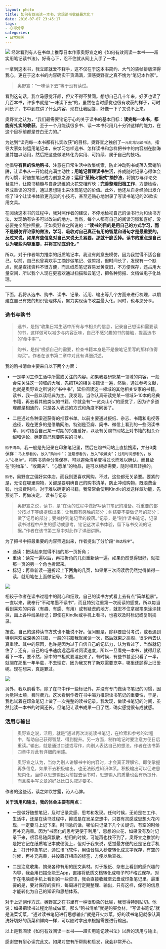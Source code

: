 ```yaml
---
layout: photo
title: 如何有效阅读一本书，实现读书收益最大化？
date: 2016-07-07 23:45:17
tags:
- 心得分享
categories:
- 日常相关
---
```

![](http://o88okth1x.bkt.clouddn.com/imac_a65b9d01dd11b6fa2e6ff153d6f93bdd.png-960.jpg)
经常看到有人在书单上推荐日本作家奥野宣之的《如何有效阅读一本书——超实用笔记读书法》，好奇心下，忍不住就从网上入手了一本。

一拿到这本书，我立即就爱不释手，这不仅在于这本书简约、大气的装帧排版深得我心，更在于这本书的内容确实干货满满，深感奥野宣之真不愧为“笔记本作家”。

<!--more-->
<blockquote class="blockquote-center">奥野宣：“一味读下去”等于没有读过。</blockquote>

看到这句话，我立马感觉汗颜，但又不得不赞同。想想自己几十年来，好歹也读了几百本书，许多书就是“一味读下去”的，虽然在当时感觉也很有收获的样子，可时间长了，书中到底讲了什么内容，现在让我回答，好像一下子又说不上来。

奥野宣之认为，“我们最需要铭记于心的关于读书的基本目标：**读完每一本书，都能有扎实的收获**。至于一个月能读很多书、读一本书只用几十分钟这样的能力，在这个目标前都是苍白无力的。”

为达到“读完每一本书都有扎实收获”的目标，奥野宣之独创了`一元化笔记读书法`，指导大家如何运用笔记本，来学习怎样选书、怎样读书和怎样把书中的内容刻在脑海里并加以活用，然后把这些做法转化为实用、可持续、属于自己的技巧。

他倡导**有目的性地购书**，注意在日常生活中收集线索，防止冲动购书或落入营销陷阱，让读书从一开始就充满主动性；**用笔记管理读书生活**，养成随时记录心得体会的习惯，将随想笔记成为创意之源；**运用“葱鲔火锅式”摘抄法**，将摘抄与评论交替进行，让原书精髓与自身思维的火花交相辉映；**完善整理归档工作**，方便检索，养成重读的习惯，通过思想输出来体现笔记的价值。此外，他还从自身经验出发介绍了19个让读书体验更充实的小技巧，甚至还贴心地附录了写读书笔记的26款实用文具。

在阅读这本书的过程中，我对照作者的建议，不停地检视自己的读书行为和读书方法，发现确有许多可以改进的地方。当然，每个人都有自己的阅读习惯和喜好，没必要完全照抄照搬。正如奥野宣之所说的：**“读书的目的是用自己的方式学习，而不是模仿评论家的做法，学习、吸收对自己真正有用的智慧和语句才是最重要的。反过来说，如果有些信息对自己来说无关紧要，那就干脆丢掉。读书的重点是自己认为哪些内容重要，并将其彻底消化。”**

所以，对于作者竭力推崇的纸质笔记本，我没有刻意去模仿，因为我觉得不适合自己。以前，自己也曾喜欢手工摘抄做笔记、做剪报，但时间长了，发现有一个缺点，就是查找资料不很方便，而且纸质笔记容易发黄变旧，不方便保存，还占用大量空间，所以我个人现在更喜欢通过扫描和云笔记，把各种剪报、文档做电子化处理。

---

下面，我将从选书、购书、读书、记录、活用、输出等几个方面来进行梳理，以期建立自己有效的知识管理体系，努力实现读书收益最大化。同时，也与您分享。

### 选书与购书

>选书，是指“收集日常生活中所有与书相关的信息，记录自己想读和需要读的书，这样做可以减少与内容乏味，自己不感兴趣的书的接触，提高选书的‘命中率’”。

>购书，是指“根据自己的需要，检查书籍本身是不是像笔记里写的那样值得购买”。作者在该书第二章中对此有详细讲述。

我的购书清单主要来自以下两个方面：

- 一是学习工作生活中所需或关注的内容。如果我要研究某一领域的内容，一般会先关注这一领域的大咖，先把TA的相关书籍读一遍，然后，通过参考文献，也就是奥野宣之所说的“书中书”，延伸阅读这一领域的其他相关专家的书籍。读书，我一般以读经典为主。我发现，当你认真研读完某一领域5-10本的经典书籍，再去看其他类似的书籍，你就会有“一览众山小”的感觉了，因为许多道理都是相通的，只是各人表述的方式和角度不同罢了。

- 二是通过各种渠道获得的推荐书单。以前主要通过报纸、杂志、书籍和电视等途径，现在更多的是借助网络，特别是豆瓣、简书、微信上看到的一些阅读书单，同时结合自己某一时期的兴趣爱好，以及有关购书网站上对书籍的相关介绍和评论，确定自己想要购买的书单。

`购书清单`，我一般是先记录在印象笔记里，然后在购书网站上直接搜索，并分3类保存：`马上想看的`，`放入“购物车”`；`近期想看的`，`放入“收藏夹”`；`过段时间想看的`，`放入“心愿单”`。将购书清单分类保存，可以避免清单变得过长而难以确认，而且放在“购物车”、“收藏夹”、“心愿单”的物品，是可以根据需要，随时相互转换的。

`购书`，奥野宣之偏好实体店，而我则更喜欢网购。不过，这些都无关紧要。要紧的是，无论在哪里购物，关键是要明确自己的购书清单，防止冲动购物，既浪费金钱，也浪费时间。对于难以确定的书籍，我常常会使用Kindle的发送样章功能，先预览下，再做决定。
读书与记录

>奥野宣之说，读书，是“在读的过程中做好写读书笔记的准备。将重要的部分按以下等级提炼出来：让我颇有感触的部分；纠结要不要做记号的部分；做了记号的部分；要摘抄到笔记里的段落。”记录，是“制作读书笔记，记录读书过程中产生的感动或思考，铭记这次读书体验，留下与书交流的证据。”作者在该书第三章中对此作了详细讲解。

为了把书中把最重要的内容筛选出来，作者提出了分阶段`“筛选程序”`。
- 通读：把读起来觉得不错的那一页折角；
- 重读：读完一遍以后，再把折角的几页重新读一遍。如果仍然觉得很好，就把那一页的另一个角也折起来。
- 标记：再重新读一遍折起上下两角的几页，如果第三次阅读后仍然觉得值得一读，就用笔在上面做记号。如图。

![](http://o88okth1x.bkt.clouddn.com/imac_957099e7fe6433037e9efacf53ae8c6f.png-960.jpg)

相较于作者在读书过程中的耐心和细致，自己的读书方式看上去有点“简单粗暴”。一直以来，我奉行“不动笔墨不读书”，而且特别注重第一次阅读的感觉，所以每当看到喜欢的内容（有趣、有感、有用）或有疑虑的地方，就忍不住拿起笔来涂涂抹抹，画上各种线条标记；即使在Kindle或手机上看书，也喜欢及时标记或复制摘录。

按说，自己的这种读书方式也不能说不好。但问题是，除非要应付考试，或者遇到特别喜欢或深奥的书籍，一般的书籍我就阅读一次，然后就束之高阁，很少再去认真重读。其中的原因，也许是因为过于自信自己的记忆力，认为看过了，当然就记住了；还有，自己的屯书速度远远超过阅读速度，所以一旦看完一本书，就得赶紧看下一本，要不然，家中的书柜就要溢出来了。有时候，有些书甚至只看了一半，就搁在那里一年半载，不去理它，因为我又有了新欢需要宠幸，哪里还顾得上旧爱呢。现在想来，真是罪过。

![](http://o88okth1x.bkt.clouddn.com/imac_40f28e67541086b1b00c99918e6299f4.png-960.jpg)

另外，我以前看书，除了在书中作一些标记外，并没有专门做读书笔记的习惯，因为觉得太烦，费时费力。这次看到作者在书中竭力推崇读书笔记的重要性，于是，我也试着在印象笔记上做了一次完整的读书记录。我发现，做读书笔记的时间，虽然比读一本书的时间还长，但笔记让读书成果一目了然，确实感觉很有成就感。

### 活用与输出

>奥野宣之说，活用，就是“通过再次浏览读书笔记，在检索和参考的过程中，帮助自己获得智慧、得到提升。另一方面，制作笔记时要注意方便日后重读。”输出，就是通过口述或写作，向别人表达自己的想法。作者在该书第四章中对此有详细的阐述。

>奥野宣之认为，当你为别人讲解书中的内容时，才会真正理解它。即使掌握再多信息，如果不去积极输出，也无法形成知识体系。积极输出可以促进思想内化。当你以思想输出为前提去读书时，思想输入的质量也会有所提升，而且亲手写文章的好处比口头叙述要多。

作者的这些话，读之如饮甘露，沁人心脾。

**关于活用和输出，我的体会主要有两点：**

- 一是做好随想笔记，及时记录灵感、思考和发现。任何时候，无论是在工作、生活中，还是在读书过程中，抑或是在发呆空想中，只要有灵感或思想火花闪现，一定要马上记下来，时间急的话，哪怕只记录下几个关键词，有空的时候再补充完善。因为“书面化的思考更便于利用”，思想的火花，如果没有及时记录下来，很容易随风飘散，想用的时候，可能再也找不到了。奥野宣之推崇的是把它记在纸质笔记本或便笺上，但对于我来说，感觉最方便的还是记在手机上：打开印象笔记，通过讯飞软件，用语音输入秒变转化成文字保存，有空的时候，再补充完善，并设置好相应的标签，方便以后查找。

- 二是注意收集、摘录各种有用的图文素材。对于报纸、杂志上看到的感兴趣的内容，我会用扫描全能王App，直接将纸质文档转化成电子PDF格式保存。对于在电脑或手机上看到的一些资讯，我会直接收藏至云盘或印象笔记里。最重要的是，要对保存的资料，每周进行定期整理、输出，只有这样，保存的信息才能转化为自己的知识和思想体系。

对于上述创作方式，奥野宣之在书里有一种很形象的比喻，我觉得特别贴切。他说：如果把读书过程比喻成做菜，那么“购书清单”就是购买食材，“写读书笔记”就是洗菜切菜，“通过读书笔记进行思想输出”就是开火炒菜。好的读书笔记就像认真洗好切好的蔬菜和鲜肉一样，可以随时拿出来根据需要进行输出。

以上是我阅读《如何有效阅读一本书——超实用笔记读书法》以后的活用与输出。

感谢您有耐心读完此文。如果对您有所帮助和启发，我会非常开心。
